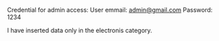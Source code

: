 Credential for admin access:
   User emmail: admin@gmail.com
   Password: 1234

I have inserted data only in the electronis category.
